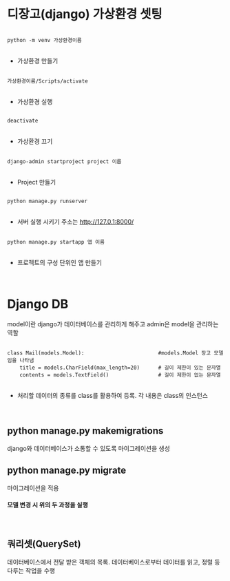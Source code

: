 # 디장고(django) 가상환경 셋팅

<pre>
<code>
python -m venv 가상환경이름
</code>
</pre>
- 가상환경 만들기

<pre>
<code>
가상환경이름/Scripts/activate
</code>
</pre>
- 가상환경 실행

<pre>
<code>
deactivate
</code>
</pre>
- 가상환경 끄기

<pre>
<code>
django-admin startproject project 이름
</code>
</pre>
- Project 만들기

<pre>
<code>
python manage.py runserver
</code>
</pre>
- 서버 실행 시키기 주소는 http://127.0.1:8000/ 

<pre>
<code>
python manage.py startapp 앱 이름
</code>
</pre>
- 프로젝트의 구성 단위인 앱 만들기
</br>

# Django DB
model이란 django가 데이터베이스를 관리하게 해주고 admin은 model을 관리하는 역할

<pre>
<code>
class Mail(models.Model):                        #models.Model 장고 모델임을 나타냄
    title = models.CharField(max_length=20)      # 길이 제한이 있는 문자열
    contents = models.TextField()                # 길이 제한이 없는 문자열
</code>
</pre>
- 처리할 데이터의 종류를 class를 활용하여 등록. 각 내용은 class의 인스턴스

</br>

## python manage.py makemigrations
django와 데이터베이스가 소통할 수 있도록 마이그레이션을 생성
## python manage.py migrate
마이그레이션을 적용
#### 모델 변경 시 위의 두 과정을 실행
</br>

## 쿼리셋(QuerySet)
 데이터베이스에서 전달 받은 객체의 목록. 데이터베이스로부터 데이터를 읽고, 정렬 등 다루는 작업을 수행

